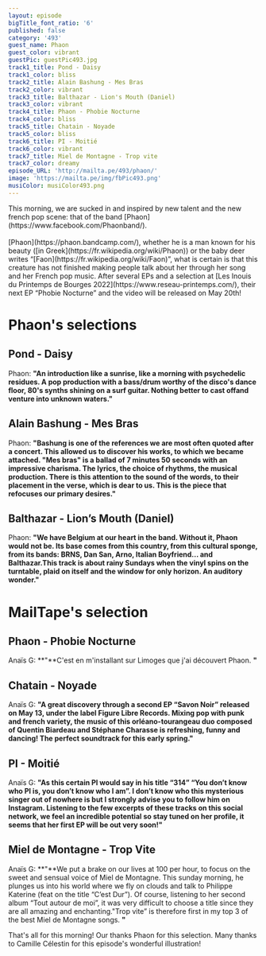 ```yaml
---
layout: episode
bigTitle_font_ratio: '6'
published: false
category: '493'
guest_name: Phaon
guest_color: vibrant
guestPic: guestPic493.jpg
track1_title: Pond - Daisy
track1_color: bliss
track2_title: Alain Bashung - Mes Bras
track2_color: vibrant
track3_title: Balthazar - Lion's Mouth (Daniel)
track3_color: vibrant
track4_title: Phaon - Phobie Nocturne
track4_color: bliss
track5_title: Chatain - Noyade
track5_color: bliss
track6_title: PI - Moitié
track6_color: vibrant
track7_title: Miel de Montagne - Trop vite
track7_color: dreamy
episode_URL: 'http://mailta.pe/493/phaon/'
image: 'https://mailta.pe/img/fbPic493.png'
musiColor: musiColor493.png
---
```

<p id="introduction">This morning, we are sucked in and inspired by new talent and the new french pop scene: that of the band [Phaon](https://www.facebook.com/Phaonband/).
<br><br>
[Phaon](https://phaon.bandcamp.com/), whether he is a man known for his beauty ([in Greek](https://fr.wikipedia.org/wiki/Phaon)) or the baby deer writes “[Faon](https://fr.wikipedia.org/wiki/Faon)”, what is certain is that this creature has not finished making people talk about her through her song and her French pop music. After several EPs and a selection at [Les Inouis du Printemps de Bourges 2022](https://www.reseau-printemps.com/), their next EP “Phobie Nocturne” and the video will be released on May 20th!
</p>

# Phaon's selections
##  Pond - Daisy
Phaon: **"**An introduction like a sunrise, like a morning with psychedelic residues. A pop production with a bass/drum worthy of the disco's dance floor, 80's synths shining on a surf guitar. Nothing better to cast offand venture into unknown waters.**"**

## Alain Bashung - Mes Bras
Phaon: **"**Bashung is one of the references we are most often quoted after a concert. This allowed us to discover his works, to which we became attached. "Mes bras" is a ballad of 7 minutes 50 seconds with an impressive charisma. The lyrics, the choice of rhythms, the musical production. There is this attention to the sound of the words, to their placement in the verse, which is dear to us. This is the piece that refocuses our primary desires.**"**

## Balthazar - Lion’s Mouth (Daniel) 
Phaon: **"**We have Belgium at our heart in the band. Without it, Phaon would not be. Its base comes from this country, from this cultural sponge, from its bands: BRNS, Dan San, Arno, Italian Boyfriend... and Balthazar.This track is about rainy Sundays when the vinyl spins on the turntable, plaid on itself and the window for only horizon. An auditory wonder.**"**

# MailTape's selection

## Phaon - Phobie Nocturne
Anaïs G: **"**C'est en m'installant sur Limoges que j'ai découvert Phaon.  **"**

## Chatain - Noyade
Anaïs G: **"**A great discovery through a second EP “Savon Noir” released on May 13, under the label Figure Libre Records. Mixing pop with punk and french variety, the music of this orléano-tourangeau duo composed of Quentin Biardeau and Stéphane Charasse is refreshing, funny and dancing! The perfect soundtrack for this early spring.**"**

## PI  - Moitié
Anaïs G: **"**As this certain PI would say in his title “314” “You don’t know who PI is, you don’t know who I am”. I don’t know who this mysterious singer out of nowhere is but I strongly advise you to follow him on Instagram. Listening to the few excerpts of these tracks on this social network, we feel an incredible potential so stay tuned on her profile, it seems that her first EP will be out very soon!**"**

## Miel de Montagne - Trop Vite
Anaïs G: **"**We put a brake on our lives at 100 per hour, to focus on the sweet and sensual voice of Miel de Montagne. This sunday morning, he plunges us into his world where we fly on clouds and talk to Philippe Katerine (feat on the title “C’est Dur”). Of course, listening to her second album “Tout autour de moi”, it was very difficult to choose a title since they are all amazing and enchanting."Trop vite” is therefore first in my top 3 of the best Miel de Montagne songs. **"**

<p id="outroduction">That's all for this morning! Our thanks Phaon for this  selection. Many thanks to Camille Célestin for this episode's wonderful illustration!</p>